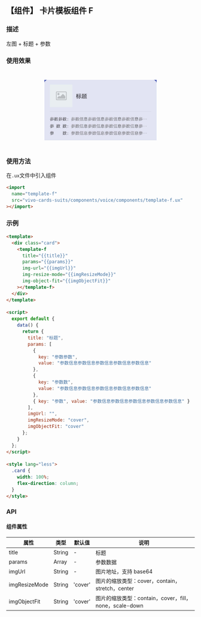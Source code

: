 ## 【组件】 卡片模板组件 F

### 描述

左图 + 标题 + 参数

### 使用效果

<div style="text-align: center;margin: 40px;">
  <img src="../../assets/voice-template-f-1.jpg" style="width:300px" alt="voice-template-f-1"/>
</div>

### 使用方法

在`.ux`文件中引入组件

```html
<import
  name="template-f"
  src="vivo-cards-suits/components/voice/components/template-f.ux"
></import>
```

### 示例

```html
<template>
  <div class="card">
    <template-f
      title="{{title}}"
      params="{{params}}"
      img-url="{{imgUrl}}"
      img-resize-mode="{{imgResizeMode}}"
      img-object-fit="{{imgObjectFit}}"
    ></template-f>
  </div>
</template>

<script>
  export default {
    data() {
      return {
        title: "标题",
        params: [
          {
            key: "参数参数",
            value: "参数信息参数信息参数信息参数信息参数信息"
          },
          {
            key: "参数数",
            value: "参数信息参数信息参数信息参数信息参数信息"
          },
          { key: "参数", value: "参数信息参数信息参数信息参数信息参数信息" }
        ],
        imgUrl: "",
        imgResizeMode: "cover",
        imgObjectFit: "cover"
      };
    }
  };
</script>

<style lang="less">
  .card {
    width: 100%;
    flex-direction: column;
  }
</style>
```

### API

#### 组件属性

| 属性          | 类型   | 默认值  | 说明                                                   |
| ------------- | ------ | ------- | ------------------------------------------------------ |
| title         | String | -       | 标题                                                   |
| params        | Array  | -       | 参数数据                                               |
| imgUrl        | String | -       | 图片地址，支持 base64                                  |
| imgResizeMode | String | 'cover' | 图片的缩放类型：cover，contain，stretch，center        |
| imgObjectFit  | String | 'cover' | 图片的缩放类型：contain，cover，fill，none，scale-down |
